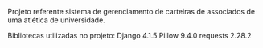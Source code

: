 Projeto referente sistema de gerenciamento de carteiras de associados de uma atlética de universidade.

Bibliotecas utilizadas no projeto:
Django 4.1.5
Pillow 9.4.0
requests 2.28.2
